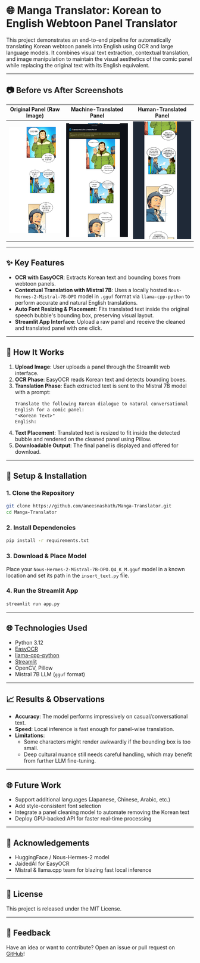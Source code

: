 # 🌐 Manga Translator: Korean to English Webtoon Panel Translator

This project demonstrates an end-to-end pipeline for automatically translating Korean webtoon panels into English using OCR and large language models. It combines visual text extraction, contextual translation, and image manipulation to maintain the visual aesthetics of the comic panel while replacing the original text with its English equivalent.

---

## 📷 Before vs After Screenshots

| Original Panel (Raw Image) | Machine-Translated Panel | Human-Translated Panel |
|---------------------------|---------------------------|------------------------|
| ![Raw Panel](raw_img.png) | ![Model Translated Panel](model_translated.png) | ![ Human Translated Panel](human_edit.png) |

---

## ✨ Key Features

- **OCR with EasyOCR**: Extracts Korean text and bounding boxes from webtoon panels.
- **Contextual Translation with Mistral 7B**: Uses a locally hosted `Nous-Hermes-2-Mistral-7B-DPO` model in `.gguf` format via `llama-cpp-python` to perform accurate and natural English translations.
- **Auto Font Resizing & Placement**: Fits translated text inside the original speech bubble's bounding box, preserving visual layout.
- **Streamlit App Interface**: Upload a raw panel and receive the cleaned and translated panel with one click.

---

## 🚀 How It Works

1. **Upload Image**: User uploads a panel through the Streamlit web interface.
2. **OCR Phase**: EasyOCR reads Korean text and detects bounding boxes.
3. **Translation Phase**: Each extracted text is sent to the Mistral 7B model with a prompt:
    ```
    Translate the following Korean dialogue to natural conversational English for a comic panel:
    "<Korean Text>"
    English:
    ```
4. **Text Placement**: Translated text is resized to fit inside the detected bubble and rendered on the cleaned panel using Pillow.
5. **Downloadable Output**: The final panel is displayed and offered for download.

---

## 🔧 Setup & Installation

### 1. Clone the Repository
```bash
git clone https://github.com/aneesnashath/Manga-Translator.git
cd Manga-Translator
```

### 2. Install Dependencies
```bash
pip install -r requirements.txt
```

### 3. Download & Place Model
Place your `Nous-Hermes-2-Mistral-7B-DPO.Q4_K_M.gguf` model in a known location and set its path in the `insert_text.py` file.

### 4. Run the Streamlit App
```bash
streamlit run app.py
```

---

## 🌐 Technologies Used

- Python 3.12
- [EasyOCR](https://github.com/JaidedAI/EasyOCR)
- [llama-cpp-python](https://github.com/abetlen/llama-cpp-python)
- [Streamlit](https://streamlit.io/)
- OpenCV, Pillow
- Mistral 7B LLM (`gguf` format)

---

## 📈 Results & Observations

- **Accuracy**: The model performs impressively on casual/conversational text.
- **Speed**: Local inference is fast enough for panel-wise translation.
- **Limitations**:
  - Some characters might render awkwardly if the bounding box is too small.
  - Deep cultural nuance still needs careful handling, which may benefit from further LLM fine-tuning.

---

## 🌐 Future Work

- Support additional languages (Japanese, Chinese, Arabic, etc.)
- Add style-consistent font selection
- Integrate a panel cleaning model to automate removing the Korean text
- Deploy GPU-backed API for faster real-time processing

---

## 🙌 Acknowledgements

- HuggingFace / Nous-Hermes-2 model
- JaidedAI for EasyOCR
- Mistral & llama.cpp team for blazing fast local inference

---

## 📖 License

This project is released under the MIT License.

---

## 📢 Feedback

Have an idea or want to contribute? Open an issue or pull request on [GitHub](https://github.com/aneesnashath/Manga-Translator)!


